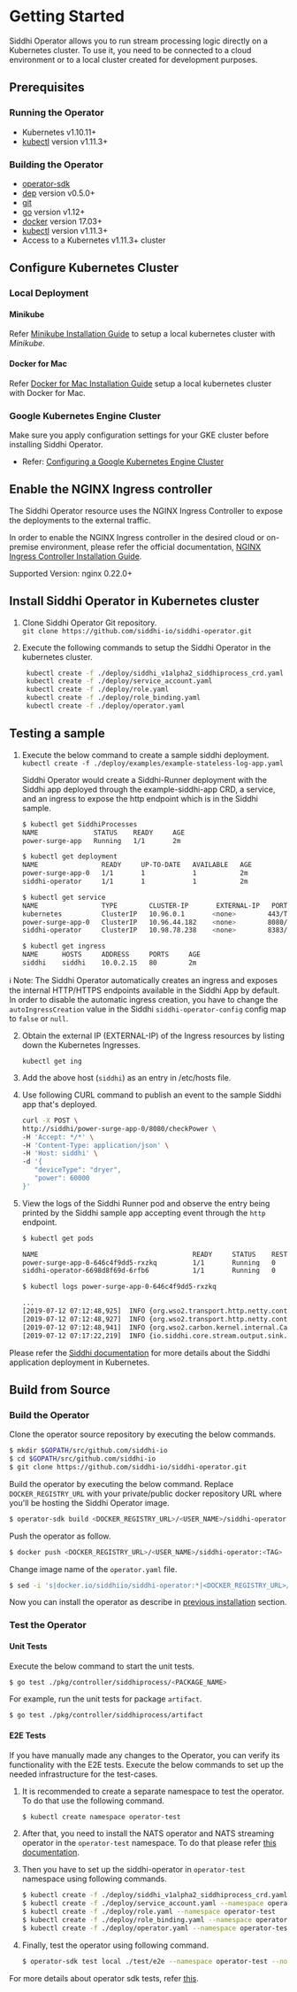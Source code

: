 # Getting Started

Siddhi Operator allows you to run stream processing logic directly on a Kubernetes cluster.
To use it, you need to be connected to a cloud environment or to a local cluster created for development purposes.

## Prerequisites
### Running the Operator
- Kubernetes v1.10.11+
- [kubectl](https://kubernetes.io/docs/tasks/tools/install-kubectl/) version v1.11.3+

### Building the Operator
- [operator-sdk](https://github.com/operator-framework/operator-sdk/blob/master/doc/user/install-operator-sdk.md)
- [dep](https://golang.github.io/dep/docs/installation.html) version v0.5.0+
- [git](https://git-scm.com/downloads)
- [go](https://golang.org/dl/) version v1.12+
- [docker](https://docs.docker.com/install/) version 17.03+
- [kubectl](https://kubernetes.io/docs/tasks/tools/install-kubectl/) version v1.11.3+
- Access to a Kubernetes v1.11.3+ cluster


## Configure Kubernetes Cluster
### Local Deployment

#### Minikube
Refer [Minikube Installation Guide](https://github.com/kubernetes/minikube#installation) to setup a local kubernetes cluster with *Minikube*.

#### Docker for Mac 
Refer [Docker for Mac Installation Guide](https://docs.docker.com/docker-for-mac/install/) setup a local kubernetes cluster with Docker for Mac.

### Google Kubernetes Engine Cluster

Make sure you apply configuration settings for your GKE cluster before installing Siddhi Operator.
   -  Refer: [Configuring a Google Kubernetes Engine Cluster](docs/gke-setup.md)
   
## Enable the NGINX Ingress controller
The Siddhi Operator resource uses the NGINX Ingress Controller to expose the deployments to the external traffic.

In order to enable the NGINX Ingress controller in the desired cloud or on-premise environment,
please refer the official documentation, [NGINX Ingress Controller Installation Guide](https://kubernetes.github.io/ingress-nginx/deploy/).

Supported Version: nginx 0.22.0+

## Install Siddhi Operator in Kubernetes cluster

1. Clone Siddhi Operator Git repository.  
   `git clone https://github.com/siddhi-io/siddhi-operator.git`


2. Execute the following commands to setup the Siddhi Operator in the kubernetes cluster.
   ```sh
    kubectl create -f ./deploy/siddhi_v1alpha2_siddhiprocess_crd.yaml
    kubectl create -f ./deploy/service_account.yaml
    kubectl create -f ./deploy/role.yaml
    kubectl create -f ./deploy/role_binding.yaml
    kubectl create -f ./deploy/operator.yaml
   ```
    
## Testing a sample

1. Execute the below command to create a sample siddhi deployment.  
`kubectl create -f ./deploy/examples/example-stateless-log-app.yaml`

   Siddhi Operator would create a Siddhi-Runner deployment with the Siddhi app deployed through the example-siddhi-app CRD, a service, and an ingress to expose the http endpoint which is in the Siddhi sample.
   
   ```sh
   $ kubectl get SiddhiProcesses
   NAME              STATUS    READY     AGE
   power-surge-app   Running   1/1       2m

   $ kubectl get deployment
   NAME                READY     UP-TO-DATE   AVAILABLE   AGE
   power-surge-app-0   1/1       1            1           2m
   siddhi-operator     1/1       1            1           2m

   $ kubectl get service
   NAME                TYPE        CLUSTER-IP       EXTERNAL-IP   PORT(S)    AGE
   kubernetes          ClusterIP   10.96.0.1       <none>        443/TCP    2d
   power-surge-app-0   ClusterIP   10.96.44.182    <none>        8080/TCP   2m
   siddhi-operator     ClusterIP   10.98.78.238    <none>        8383/TCP   2m

   $ kubectl get ingress
   NAME      HOSTS     ADDRESS     PORTS     AGE
   siddhi    siddhi    10.0.2.15   80        2m
   ```

:information_source: Note:  The Siddhi Operator automatically creates an ingress and exposes the internal HTTP/HTTPS endpoints available in the Siddhi App by default.
In order to disable the automatic ingress creation, you have to change the `autoIngressCreation` value in the Siddhi `siddhi-operator-config` config map to `false` or `null`.

2. Obtain the external IP (EXTERNAL-IP) of the Ingress resources by listing down the Kubernetes Ingresses.
 
   `kubectl get ing`

3. Add the above host (`siddhi`) as an entry in /etc/hosts file.

4. Use following CURL command to publish an event to the sample Siddhi app that's deployed.

   ```sh
   curl -X POST \
   http://siddhi/power-surge-app-0/8080/checkPower \
   -H 'Accept: */*' \
   -H 'Content-Type: application/json' \
   -H 'Host: siddhi' \
   -d '{
      "deviceType": "dryer",
      "power": 60000
   }'  
   ```  

5. View the logs of the Siddhi Runner pod and observe the entry being printed by the Siddhi sample app accepting event through the `http` endpoint.
   
   ```sh
   $ kubectl get pods

   NAME                                       READY     STATUS    RESTARTS   AGE
   power-surge-app-0-646c4f9dd5-rxzkq         1/1       Running   0          4m
   siddhi-operator-6698d8f69d-6rfb6           1/1       Running   0          4m

   $ kubectl logs power-surge-app-0-646c4f9dd5-rxzkq

   ...
   [2019-07-12 07:12:48,925]  INFO {org.wso2.transport.http.netty.contractimpl.listener.ServerConnectorBootstrap$HttpServerConnector} - HTTP(S) Interface starting on host 0.0.0.0 and port 9443
   [2019-07-12 07:12:48,927]  INFO {org.wso2.transport.http.netty.contractimpl.listener.ServerConnectorBootstrap$HttpServerConnector} - HTTP(S) Interface starting on host 0.0.0.0 and port 9090
   [2019-07-12 07:12:48,941]  INFO {org.wso2.carbon.kernel.internal.CarbonStartupHandler} - Siddhi Runner Distribution started in 6.853 sec
   [2019-07-12 07:17:22,219]  INFO {io.siddhi.core.stream.output.sink.LogSink} - LOGGER : Event{timestamp=1562915842182, data=[dryer, 60000], isExpired=false}
   ```

Please refer the [Siddhi documentation](https://siddhi.io/en/v5.0/docs/siddhi-as-a-kubernetes-microservice/) for more details about the Siddhi application deployment in Kubernetes.

## Build from Source

### Build the Operator

Clone the operator source repository by executing the below commands.

```sh
$ mkdir $GOPATH/src/github.com/siddhi-io
$ cd $GOPATH/src/github.com/siddhi-io
$ git clone https://github.com/siddhi-io/siddhi-operator.git
```

Build the operator by executing the below command. Replace `DOCKER_REGISTRY_URL` with your private/public docker repository URL where you'll be hosting the Siddhi Operator image.

```sh
$ operator-sdk build <DOCKER_REGISTRY_URL>/<USER_NAME>/siddhi-operator:<TAG>
```

Push the operator as follow.

```sh
$ docker push <DOCKER_REGISTRY_URL>/<USER_NAME>/siddhi-operator:<TAG>
```

Change image name of the `operator.yaml` file.

```sh
$ sed -i 's|docker.io/siddhiio/siddhi-operator:*|<DOCKER_REGISTRY_URL>/<USER_NAME>/siddhi-operator:<TAG>|g' deploy/operator.yaml
```

Now you can install the operator as describe in [previous installation](https://github.com/siddhi-io/siddhi-operator#install-siddhi-operator-in-kubernetes-cluster) section.

### Test the Operator

#### Unit Tests

Execute the below command to start the unit tests.

```sh
$ go test ./pkg/controller/siddhiprocess/<PACKAGE_NAME>
```

For example, run the unit tests for package `artifact`.

```sh
$ go test ./pkg/controller/siddhiprocess/artifact
```

#### E2E Tests

If you have manually made any changes to the Operator, you can verify its functionality with the E2E tests.
Execute the below commands to set up the needed infrastructure for the test-cases.

1. It is recommended to create a separate namespace to test the operator. To do that use the following command.

   ```sh
   $ kubectl create namespace operator-test
   ```

1. After that, you need to install the NATS operator and NATS streaming operator in the `operator-test` namespace. To do that please refer [this documentation](https://github.com/nats-io/nats-streaming-operator/blob/master/README.md).

1. Then you have to set up the siddhi-operator in `operator-test` namespace using following commands.

   ``` sh
   $ kubectl create -f ./deploy/siddhi_v1alpha2_siddhiprocess_crd.yaml --namespace operator-test
   $ kubectl create -f ./deploy/service_account.yaml --namespace operator-test
   $ kubectl create -f ./deploy/role.yaml --namespace operator-test
   $ kubectl create -f ./deploy/role_binding.yaml --namespace operator-test
   $ kubectl create -f ./deploy/operator.yaml --namespace operator-test
   ```

1. Finally, test the operator using following command.

   ```sh
   $ operator-sdk test local ./test/e2e --namespace operator-test --no-setup
   ```

For more details about operator sdk tests, refer [this](https://github.com/operator-framework/operator-sdk/blob/master/doc/test-framework/writing-e2e-tests.md).
